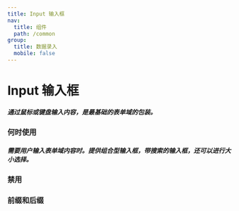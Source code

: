 ```yaml
---
title: Input 输入框
nav:
  title: 组件
  path: /common
group:
  title: 数据录入
  mobile: false
---
```


# Input 输入框

##### 通过鼠标或键盘输入内容，是最基础的表单域的包装。

### 何时使用

##### 需要用户输入表单域内容时。提供组合型输入框，带搜索的输入框，还可以进行大小选择。

<code src="./demos/index1.tsx"></code>

### 禁用

<code src="./demos/index2.tsx"></code>

### 前缀和后缀

<code src="./demos/index3.tsx"></code>

<API></API>
